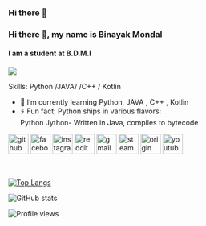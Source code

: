 ### Hi there 👋

### Hi there 👋, my name is Binayak Mondal
#### I am a student at B.D.M.I

![](https://giphy.com/gifs/hacktiv8-coding-codingfromhome-fromhome-M9gbBd9nbDrOTu1Mqx)



Skills: Python /JAVA/ /C++ / Kotlin 

- 🌱 I’m currently learning Python, JAVA , C++ , Kotlin 
- ⚡ Fun fact: Python ships in various flavors:  
 Python Jython- Written in Java, compiles to bytecode


[<img src='https://cdn.jsdelivr.net/npm/simple-icons@3.0.1/icons/github.svg' alt='github' height='40'>](https://github.com/binayak9932)  [<img src='https://cdn.jsdelivr.net/npm/simple-icons@3.0.1/icons/facebook.svg' alt='facebook' height='40'>](https://www.facebook.com/profile.php?id=100010488750839)  [<img src='https://cdn.jsdelivr.net/npm/simple-icons@3.0.1/icons/instagram.svg' alt='instagram' height='40'>](https://www.instagram.com/binayak.bin/)  [<img src='https://cdn.jsdelivr.net/npm/simple-icons@3.0.1/icons/reddit.svg' alt='reddit' height='40'>](https://www.reddit.com/user/BinayakMondal)  [<img src='https://cdn.jsdelivr.net/npm/simple-icons@3.0.1/icons/gmail.svg' alt='gmail' height='40'>](mondalbinayak360@gmail.com)  [<img src='https://cdn.jsdelivr.net/npm/simple-icons@3.0.1/icons/steam.svg' alt='steam' height='40'>](https://steamcommunity.com/id/someonedevelish/)  [<img src='https://cdn.jsdelivr.net/npm/simple-icons@3.0.1/icons/origin.svg' alt='origin' height='40'>](https://www.origin.com/ind/en-us/profile/Noobbaitor69)  [<img src='https://cdn.jsdelivr.net/npm/simple-icons@3.0.1/icons/youtube.svg' alt='youtube' height='40'>](https://www.youtube.com/channel/UChIuod_kmI3FTcQwFTDPsdg)  

 

[![Top Langs](https://github-readme-stats.vercel.app/api/top-langs/?username=binayak9932)](https://github.com/anuraghazra/github-readme-stats)

![GitHub stats](https://github-readme-stats.vercel.app/api?username=binayak9932&show_icons=true&count_private=true)  

![Profile views](https://gpvc.arturio.dev/binayak9932)  
